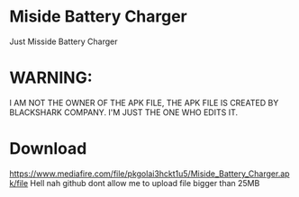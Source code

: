 # Miside Battery Charger
Just Misside Battery Charger
# WARNING:
I AM NOT THE OWNER OF THE APK FILE, THE APK FILE IS CREATED BY BLACKSHARK COMPANY. 
I'M JUST THE ONE WHO EDITS IT.
# Download
https://www.mediafire.com/file/pkgolai3hckt1u5/Miside_Battery_Charger.apk/file
Hell nah github dont allow me to upload file bigger than 25MB
